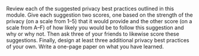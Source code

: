 
Review each of the suggested privacy best practices outlined in this module. Give each suggestion two scores, one based on the strength of the privacy (on a scale from 1–5) that it would provide and the other score (on a scale from A–F) of how likely you would be to follow this suggestion and why or why not. Then ask three of your friends to likewise score these suggestions. Finally, design at least three additional privacy best practices of your own. Write a one-page paper on what you have learned.

